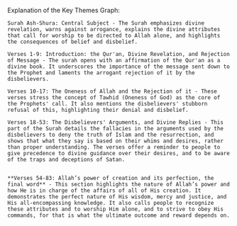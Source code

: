 Explanation of the Key Themes Graph:

    Surah Ash-Shura: Central Subject - The Surah emphasizes divine revelation, warns against arrogance, explains the divine attributes that call for worship to be directed to Allah alone, and highlights the consequences of belief and disbelief.

    Verses 1-9: Introduction: the Qur'an, Divine Revelation, and Rejection of Message - The surah opens with an affirmation of the Qur'an as a divine book. It underscores the importance of the message sent down to the Prophet and laments the arrogant rejection of it by the disbelievers.

    Verses 10-17: The Oneness of Allah and the Rejection of it - These verses stress the concept of Tawhid (Oneness of God) as the core of the Prophets' call. It also mentions the disbelievers' stubborn refusal of this, highlighting their denial and disbelief.

    Verses 18-53: The Disbelievers' Arguments, and Divine Replies - This part of the Surah details the fallacies in the arguments used by the disbelievers to deny the truth of Islam and the resurrection, and shows that what they say is based on their whims and desires, rather than proper understanding. The verses offer a reminder to people to give precedence to divine guidance over their desires, and to be aware of the traps and deceptions of Satan.

          
    **Verses 54-83: Allah’s power of creation and its perfection, the final word** - This section highlights the nature of Allah’s power and how He is in charge of the affairs of all of His creation. It demonstrates the perfect nature of His wisdom, mercy and justice, and His all-encompassing knowledge. It also calls people to recognize these attributes and to worship Him alone, and to strive to obey His commands, for that is what the ultimate outcome and reward depends on.

        